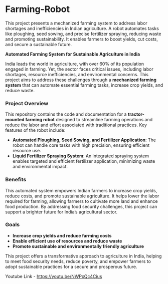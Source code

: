 # Farming-Robot
This project presents a mechanized farming system to address labor shortages and inefficiencies in Indian agriculture. A robot automates tasks like ploughing, seed sowing, and precise fertilizer spraying, reducing waste and promoting sustainability. It enables farmers to boost yields, cut costs, and secure a sustainable future.


**Automated Farming System for Sustainable Agriculture in India**

India leads the world in agriculture, with over 60% of its population engaged in farming. Yet, the sector faces critical issues, including labor shortages, resource inefficiencies, and environmental concerns. This project aims to address these challenges through a **mechanized farming system** that can automate essential farming tasks, increase crop yields, and reduce waste.

### Project Overview

This repository contains the code and documentation for a **tractor-mounted farming robot** designed to streamline farming operations and reduce the labor and effort associated with traditional practices. Key features of the robot include:

- **Automated Ploughing, Seed Sowing, and Fertilizer Application**: The robot can handle core tasks with high precision, ensuring efficient resource use.
- **Liquid Fertilizer Spraying System**: An integrated spraying system enables targeted and efficient fertilizer application, minimizing waste and environmental impact.

### Benefits

This automated system empowers Indian farmers to increase crop yields, reduce costs, and promote sustainable agriculture. It helps lower the labor required for farming, allowing farmers to cultivate more land and enhance food production. By addressing food security challenges, this project can support a brighter future for India’s agricultural sector.

### Goals

- **Increase crop yields and reduce farming costs**
- **Enable efficient use of resources and reduce waste**
- **Promote sustainable and environmentally friendly agriculture**

This project offers a transformative approach to agriculture in India, helping to meet food security needs, reduce poverty, and empower farmers to adopt sustainable practices for a secure and prosperous future.

Youtube Link - https://youtu.be/NWPxQc4Cius

